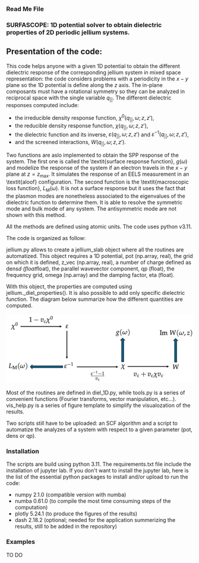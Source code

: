 ### Read Me File
### SURFASCOPE: 1D potential solver to obtain dielectric properties of 2D periodic jellium systems.

## Presentation of the code:

This code helps anyone with a given 1D potential to obtain the different dielectric response of the corresponding jellium system in mixed space representation: the code considers problems with a periodicity in the $x-y$ plane so the 1D potential is define along the $z$ axis. The in-plane composants must have a rotational symmetry so they can be analyzed in reciprocal space with the single variable $q_{||}$. The different dielectric responses computed include:

-  the irreducible density response function, $\chi^0(q_{||}, \omega; z, z')$,
- the reducible density response function, $\chi(q_{||}, \omega; z, z')$,
-  the dielectric function and its inverse, $\varepsilon(q_{||}, \omega; z, z')$ and $\varepsilon^{-1}(q_{||}, \omega; z, z')$,
-  and the screened interactions, $W(q_{||}, \omega; z, z')$.


Two functions are aslo implemented to obtain the SPP response of the system. The first one is called the \textit{surface response function}, $g(\omega)$ and modelize the response of the system if an electron travels in the $x-y$ plane at $z=z_{\text{max}}$. It simulates the response of an EELS measurement in an \textit{aloof} configuration. The second function is the \textit{macroscopic loss function}, $L_{\text{M}}(\omega)$. It is not a surface response but it uses the fact that the plasmon modes are nonetheless associated to the eigenvalues of the dielectric function to determine them. It is able to resolve the symmetric mode and bulk mode of any system. The antisymmetric mode are not shown with this method.

All the methods are defined using atomic units. The code uses python v3.11.

The code is organized as follow:

jellium.py allows to create a jellium_slab object where all the routines are automatized. This object requires a 1D potential, pot (np.array, real), the grid on which it is defined, z_vec (np.array, real), a number of charge defined as dens*d (float*float), the parallel wavevector component, qp (float), the frequency grid, omega (np.array) and the damping factor, eta (float).

With this object, the properties are computed using jellium._diel_properties(). It is also possible to add only specific dielectric function. The diagram below summarize how the different quantities are computed.

![image](diagram_eq.png)

Most of the routines are defined in diel_1D.py, while tools.py is a series of convenient functions (Fourier transforms, vector manipulation, etc...).
vis_help.py is a series of figure template to simplify the visualozation of the results.

Two scripts still have to be uploaded: an SCF algorithm and a script to automatize the analyzes of a system with respect to a given parameter (pot, dens or qp).

### Installation

The scripts are build using python 3.11. The requirements.txt file include the installation of jupyter lab. If you don't want to install the jupyter lab, here is the list of the essential python packages to install and/or upload to run the code:

- numpy 2.1.0 (compatible version with numba)
- numba 0.61.0 (to compile the most time consuming steps of the computation)
- plotly 5.24.1 (to produce the figures of the results)
- dash 2.18.2 (optional; needed for the application summerizing the results, still to be added in the repository)

### Examples

TO DO

### 
